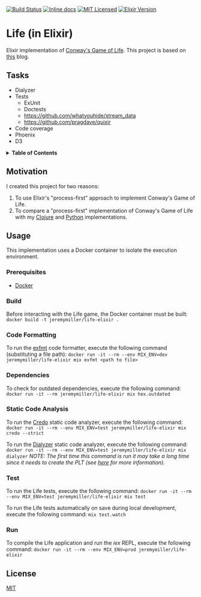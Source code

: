 [![Build Status](https://travis-ci.org/jeremy-miller/life-elixir.svg?branch=master)](https://travis-ci.org/jeremy-miller/life-elixir)
[![Inline docs](http://inch-ci.org/github/jeremy-miller/life-elixir.svg)](http://inch-ci.org/github/jeremy-miller/life-elixir)
[![MIT Licensed](https://img.shields.io/badge/license-MIT-blue.svg)](https://github.com/jeremy-miller/life-elixir/blob/master/LICENSE)
[![Elixir Version](https://img.shields.io/badge/Elixir-1.4-blue.svg)]()

# Life (in Elixir)
Elixir implementation of [Conway's Game of Life](https://en.wikipedia.org/wiki/Conway%27s_Game_of_Life).
This project is based on [this](http://www.east5th.co/blog/2017/02/06/playing-the-game-of-life-with-elixir-processes/) blog.

## Tasks
- Dialyzer
- Tests
  - ExUnit
  - Doctests
  - https://github.com/whatyouhide/stream_data
  - https://github.com/pragdave/quixir
- Code coverage
- Phoenix
- D3

<details>
<summary><strong>Table of Contents</strong></summary>

- [Motivation](#motivation)
- [Usage](#usage)
  - [Prerequisites](#prerequisites)
  - [Build](#build)
  - [Code Formatting](#code-formatting)
  - [Dependencies](#dependencies)
  - [Static Code Analysis](#static-code-analysis)
  - [Test](#test)
  - [Run](#run)
- [License](#license)
</details>

## Motivation
I created this project for two reasons:
1. To use Elixir's "process-first" approach to implement Conway's Game of Life.
2. To compare a "process-first" implementation of Conway's Game of Life with my 
[Clojure](https://github.com/jeremy-miller/life-clojure) and 
[Python](https://github.com/jeremy-miller/life-python) implementations.

## Usage
This implementation uses a Docker container to isolate the execution environment.

### Prerequisites
- [Docker](https://docs.docker.com/engine/installation/)

### Build
Before interacting with the Life game, the Docker container must be built: ```docker build -t jeremymiller/life-elixir .```

### Code Formatting
To run the [exfmt](https://github.com/lpil/exfmt) code formatter, execute the following command (substituting a file path): ```docker run -it --rm --env MIX_ENV=dev jeremymiller/life-elixir mix exfmt <path to file>```

### Dependencies
To check for outdated dependencies, execute the following command: ```docker run -it --rm jeremymiller/life-elixir mix hex.outdated```

### Static Code Analysis
To run the [Credo](https://github.com/rrrene/credo) static code analyzer, execute the following command: ```docker run -it --rm --env MIX_ENV=test jeremymiller/life-elixir mix credo --strict```

To run the [Dialyzer](http://erlang.org/doc/man/dialyzer.html) static code analyzer, execute the following command: ```docker run -it --rm --env MIX_ENV=test jeremymiller/life-elixir mix dialyzer```
*NOTE: The first time this command is run it may take a long time since it needs to create the PLT (see [here](https://github.com/jeremyjh/dialyxir#usage) for more information).*

### Test
To run the Life tests, execute the following command: ```docker run -it --rm --env MIX_ENV=test jeremymiller/life-elixir mix test```

To run the Life tests automatically on save during local development, execute the following command: ```mix test.watch```

### Run
To compile the Life application and run the *iex* REPL, execute the following command: ```docker run -it --rm --env MIX_ENV=prod jeremymiller/life-elixir```

## License
[MIT](https://github.com/jeremy-miller/life-elixir/blob/master/LICENSE)
